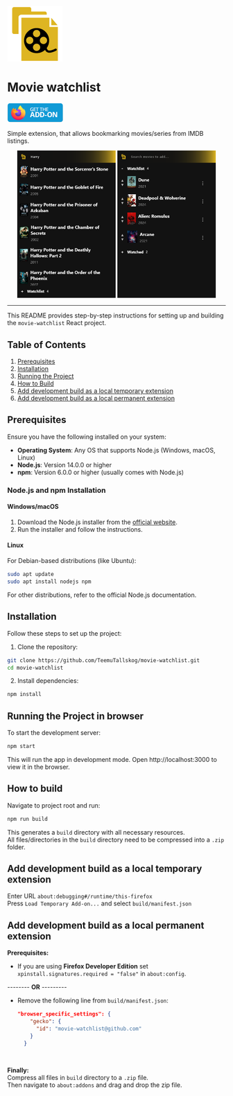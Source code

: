 ![Movie watchlist](public/icons/logo-128.png)
# Movie watchlist 
<a href="https://addons.mozilla.org/en-US/firefox/addon/movie-watchlist/"><img src="README-resources/get-the-addon-small.webp" alt="Get the Add-on"></a>

Simple extension, that allows bookmarking movies/series from IMDB listings.  
<p align="center">
    <img src="README-resources/search.png" alt="search" width="45%">
    <img src="README-resources/watchlist.png" alt="watchlist" width="45%">
</p>

-----

This README provides step-by-step instructions for setting up and building the `movie-watchlist` React project.

## Table of Contents

1. [Prerequisites](#prerequisites)
2. [Installation](#installation)
3. [Running the Project](#running-the-project-in-browser)
4. [How to Build](#how-to-build)
5. [Add development build as a local temporary extension](#add-development-build-as-a-local-temporary-extension)
6. [Add development build as a local permanent extension](#add-development-build-as-a-local-permanent-extension)

## Prerequisites

Ensure you have the following installed on your system:

- **Operating System**: Any OS that supports Node.js (Windows, macOS, Linux)
- **Node.js**: Version 14.0.0 or higher
- **npm**: Version 6.0.0 or higher (usually comes with Node.js)

### Node.js and npm Installation

#### Windows/macOS

1. Download the Node.js installer from the [official website](https://nodejs.org/).
2. Run the installer and follow the instructions.

#### Linux

For Debian-based distributions (like Ubuntu):

```sh
sudo apt update
sudo apt install nodejs npm
```  
For other distributions, refer to the official Node.js documentation.

## Installation

Follow these steps to set up the project:  

1. Clone the repository:
```sh
git clone https://github.com/TeemuTallskog/movie-watchlist.git
cd movie-watchlist
```
2. Install dependencies:
```sh
npm install
```

## Running the Project in browser

To start the development server:
```sh
npm start
```

This will run the app in development mode. Open http://localhost:3000 to view it in the browser.

## How to build
Navigate to project root and run:
```cmd
npm run build
```
This generates a `build` directory with all necessary resources.  
All files/directories in the `build` directory need to be compressed into a `.zip` folder.

## Add development build as a local temporary extension

Enter URL `about:debugging#/runtime/this-firefox`  
Press `Load Temporary Add-on...` and select `build/manifest.json`

## Add development build as a local permanent extension

**Prerequisites:**
* If you are using **Firefox Developer Edition** set `xpinstall.signatures.required = "false"` in `about:config`.  

-------- **OR** ---------

* Remove the following line from `build/manifest.json`:  
    ```json
    "browser_specific_settings": {
        "gecko": {
          "id": "movie-watchlist@github.com"
        }
      }
    ```
<br>  

**Finally:**  
Compress all files in `build` directory to a `.zip` file.  
Then navigate to `about:addons` and drag and drop the zip file.